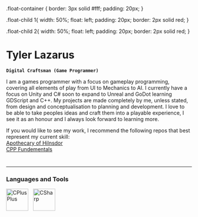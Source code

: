 .float-container {
    border: 3px solid #fff;
    padding: 20px;
}

.float-child 1{
    width: 50%;
    float: left;
    padding: 20px;
    border: 2px solid red;
} 

.float-child 2{
    width: 50%;
    float: left;
    padding: 20px;
    border: 2px solid red;
} 

# Tyler Lazarus 
**`Digital Craftsman (Game Programmer)`**

I am a games programmer with a focus on gameplay programming, covering all elements of play from UI to Mechanics to AI. I currently have a focus on Unity and C# soon to expand to Unreal and GoDot learning GDScript and C++. My projects are made completely by me, unless stated, from design and conceptualisation to planning and development. I love to be able to take peoples ideas and craft them into a playable experience, I see it as an honour and I always look forward to learning more.  

If you would like to see my work, I recommend the following repos that best represent my current skill:  
<a href= "https://github.com/TSGameDev/AOH-CodeSnippet">Apothecary of Hilnsdor</a>  
<a href= "https://github.com/TSGameDev/CPP_Fundamentals">CPP Fundementals</a>  

<div class="float-container">
  <div class="float-child 1">
  </div>
  <div class="float-child 2">
    <h1>
    </h1>
    <p>
    </p>
  </div>
</div>

---
### Languages and Tools
<img align="left" alt="CPlusPlus" width="60px" style="padding-right:10px;" src="https://cdn.jsdelivr.net/gh/devicons/devicon/icons/cplusplus/cplusplus-original.svg" />
<img align="left" alt="CSharp" width="60px" style="padding-right:10px;" src="https://cdn.jsdelivr.net/gh/devicons/devicon/icons/csharp/csharp-original.svg" />


<!--
**TSGameDev/TSGameDev** is a ✨ _special_ ✨ repository because its `README.md` (this file) appears on your GitHub profile.

Here are some ideas to get you started:

- 🔭 I’m currently working on ...
- 🌱 I’m currently learning ...
- 👯 I’m looking to collaborate on ...
- 🤔 I’m looking for help with ...
- 💬 Ask me about ...
- 📫 How to reach me: ...
- 😄 Pronouns: ...
- ⚡ Fun fact: ...
-->
